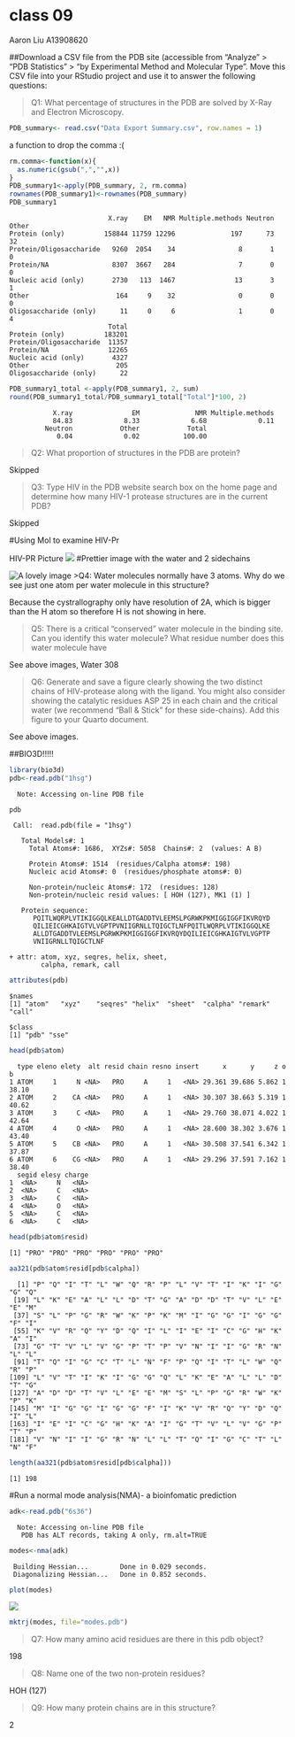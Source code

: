 # class 09
Aaron Liu A13908620

\##Download a CSV file from the PDB site (accessible from “Analyze” \>
“PDB Statistics” \> “by Experimental Method and Molecular Type”. Move
this CSV file into your RStudio project and use it to answer the
following questions:

> Q1: What percentage of structures in the PDB are solved by X-Ray and
> Electron Microscopy.

``` r
PDB_summary<- read.csv("Data Export Summary.csv", row.names = 1)
```

a function to drop the comma :(

``` r
rm.comma<-function(x){
  as.numeric(gsub(",","",x))
}
PDB_summary1<-apply(PDB_summary, 2, rm.comma)
rownames(PDB_summary1)<-rownames(PDB_summary)
PDB_summary1
```

                             X.ray    EM   NMR Multiple.methods Neutron Other
    Protein (only)          158844 11759 12296              197      73    32
    Protein/Oligosaccharide   9260  2054    34                8       1     0
    Protein/NA                8307  3667   284                7       0     0
    Nucleic acid (only)       2730   113  1467               13       3     1
    Other                      164     9    32                0       0     0
    Oligosaccharide (only)      11     0     6                1       0     4
                             Total
    Protein (only)          183201
    Protein/Oligosaccharide  11357
    Protein/NA               12265
    Nucleic acid (only)       4327
    Other                      205
    Oligosaccharide (only)      22

``` r
PDB_summary1_total <-apply(PDB_summary1, 2, sum)
round(PDB_summary1_total/PDB_summary1_total["Total"]*100, 2)
```

               X.ray               EM              NMR Multiple.methods 
               84.83             8.33             6.68             0.11 
             Neutron            Other            Total 
                0.04             0.02           100.00 

> Q2: What proportion of structures in the PDB are protein?

Skipped

> Q3: Type HIV in the PDB website search box on the home page and
> determine how many HIV-1 protease structures are in the current PDB?

Skipped

\#Using Mol to examine HIV-Pr

HIV-PR Picture ![](1HSG.png) \#Prettier image with the water and 2
sidechains

![A lovely image](1HSG_P.png) \>Q4: Water molecules normally have 3
atoms. Why do we see just one atom per water molecule in this structure?

Because the cystrallography only have resolution of 2A, which is bigger
than the H atom so therefore H is not showing in here.

> Q5: There is a critical “conserved” water molecule in the binding
> site. Can you identify this water molecule? What residue number does
> this water molecule have

See above images, Water 308

> Q6: Generate and save a figure clearly showing the two distinct chains
> of HIV-protease along with the ligand. You might also consider showing
> the catalytic residues ASP 25 in each chain and the critical water (we
> recommend “Ball & Stick” for these side-chains). Add this figure to
> your Quarto document.

See above images.

\##BIO3D!!!!!

``` r
library(bio3d)
pdb<-read.pdb("1hsg")
```

      Note: Accessing on-line PDB file

``` r
pdb
```


     Call:  read.pdb(file = "1hsg")

       Total Models#: 1
         Total Atoms#: 1686,  XYZs#: 5058  Chains#: 2  (values: A B)

         Protein Atoms#: 1514  (residues/Calpha atoms#: 198)
         Nucleic acid Atoms#: 0  (residues/phosphate atoms#: 0)

         Non-protein/nucleic Atoms#: 172  (residues: 128)
         Non-protein/nucleic resid values: [ HOH (127), MK1 (1) ]

       Protein sequence:
          PQITLWQRPLVTIKIGGQLKEALLDTGADDTVLEEMSLPGRWKPKMIGGIGGFIKVRQYD
          QILIEICGHKAIGTVLVGPTPVNIIGRNLLTQIGCTLNFPQITLWQRPLVTIKIGGQLKE
          ALLDTGADDTVLEEMSLPGRWKPKMIGGIGGFIKVRQYDQILIEICGHKAIGTVLVGPTP
          VNIIGRNLLTQIGCTLNF

    + attr: atom, xyz, seqres, helix, sheet,
            calpha, remark, call

``` r
attributes(pdb)
```

    $names
    [1] "atom"   "xyz"    "seqres" "helix"  "sheet"  "calpha" "remark" "call"  

    $class
    [1] "pdb" "sse"

``` r
head(pdb$atom)
```

      type eleno elety  alt resid chain resno insert      x      y     z o     b
    1 ATOM     1     N <NA>   PRO     A     1   <NA> 29.361 39.686 5.862 1 38.10
    2 ATOM     2    CA <NA>   PRO     A     1   <NA> 30.307 38.663 5.319 1 40.62
    3 ATOM     3     C <NA>   PRO     A     1   <NA> 29.760 38.071 4.022 1 42.64
    4 ATOM     4     O <NA>   PRO     A     1   <NA> 28.600 38.302 3.676 1 43.40
    5 ATOM     5    CB <NA>   PRO     A     1   <NA> 30.508 37.541 6.342 1 37.87
    6 ATOM     6    CG <NA>   PRO     A     1   <NA> 29.296 37.591 7.162 1 38.40
      segid elesy charge
    1  <NA>     N   <NA>
    2  <NA>     C   <NA>
    3  <NA>     C   <NA>
    4  <NA>     O   <NA>
    5  <NA>     C   <NA>
    6  <NA>     C   <NA>

``` r
head(pdb$atom$resid)
```

    [1] "PRO" "PRO" "PRO" "PRO" "PRO" "PRO"

``` r
aa321(pdb$atom$resid[pdb$calpha])
```

      [1] "P" "Q" "I" "T" "L" "W" "Q" "R" "P" "L" "V" "T" "I" "K" "I" "G" "G" "Q"
     [19] "L" "K" "E" "A" "L" "L" "D" "T" "G" "A" "D" "D" "T" "V" "L" "E" "E" "M"
     [37] "S" "L" "P" "G" "R" "W" "K" "P" "K" "M" "I" "G" "G" "I" "G" "G" "F" "I"
     [55] "K" "V" "R" "Q" "Y" "D" "Q" "I" "L" "I" "E" "I" "C" "G" "H" "K" "A" "I"
     [73] "G" "T" "V" "L" "V" "G" "P" "T" "P" "V" "N" "I" "I" "G" "R" "N" "L" "L"
     [91] "T" "Q" "I" "G" "C" "T" "L" "N" "F" "P" "Q" "I" "T" "L" "W" "Q" "R" "P"
    [109] "L" "V" "T" "I" "K" "I" "G" "G" "Q" "L" "K" "E" "A" "L" "L" "D" "T" "G"
    [127] "A" "D" "D" "T" "V" "L" "E" "E" "M" "S" "L" "P" "G" "R" "W" "K" "P" "K"
    [145] "M" "I" "G" "G" "I" "G" "G" "F" "I" "K" "V" "R" "Q" "Y" "D" "Q" "I" "L"
    [163] "I" "E" "I" "C" "G" "H" "K" "A" "I" "G" "T" "V" "L" "V" "G" "P" "T" "P"
    [181] "V" "N" "I" "I" "G" "R" "N" "L" "L" "T" "Q" "I" "G" "C" "T" "L" "N" "F"

``` r
length(aa321(pdb$atom$resid[pdb$calpha]))
```

    [1] 198

\#Run a normal mode analysis(NMA)- a bioinfomatic prediction

``` r
adk<-read.pdb("6s36")
```

      Note: Accessing on-line PDB file
       PDB has ALT records, taking A only, rm.alt=TRUE

``` r
modes<-nma(adk)
```

     Building Hessian...        Done in 0.029 seconds.
     Diagonalizing Hessian...   Done in 0.852 seconds.

``` r
plot(modes)
```

![](class-09_files/figure-commonmark/unnamed-chunk-9-1.png)

``` r
mktrj(modes, file="modes.pdb")
```

> Q7: How many amino acid residues are there in this pdb object?

198

> Q8: Name one of the two non-protein residues?

HOH (127)

> Q9: How many protein chains are in this structure?

2
